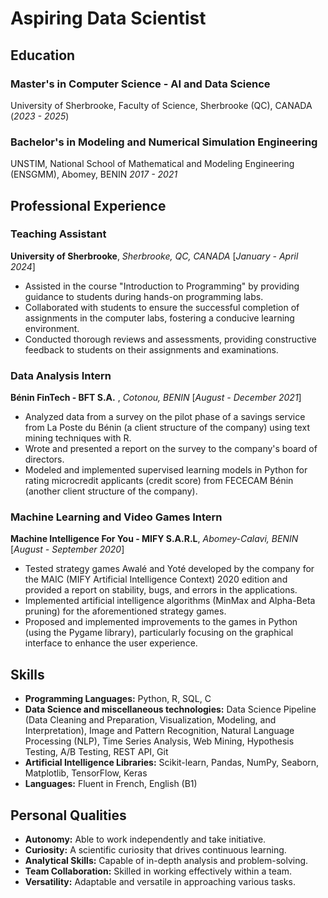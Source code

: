 # Aspiring Data Scientist

## Education

### Master's in Computer Science - AI and Data Science 
University of Sherbrooke, Faculty of Science, Sherbrooke (QC), CANADA 
(*2023 - 2025*)

### Bachelor's in Modeling and Numerical Simulation Engineering
UNSTIM, National School of Mathematical and Modeling Engineering (ENSGMM), Abomey, BENIN
*2017 - 2021*

## Professional Experience

### Teaching Assistant
**University of Sherbrooke**, *Sherbrooke, QC, CANADA*
[*January - April 2024*]

  - Assisted in the course "Introduction to Programming" by providing guidance to students during hands-on programming labs.
  - Collaborated with students to ensure the successful completion of assignments in the computer labs, fostering a conducive learning environment.
  - Conducted thorough reviews and assessments, providing constructive feedback to students on their assignments and examinations.

### Data Analysis Intern

**Bénin FinTech - BFT S.A.** , *Cotonou, BENIN*
[*August - December 2021*]
  - Analyzed data from a survey on the pilot phase of a savings service from La Poste du Bénin (a client structure of the company) using text mining techniques with R.
  - Wrote and presented a report on the survey to the company's board of directors.
  - Modeled and implemented supervised learning models in Python for rating microcredit applicants (credit score) from FECECAM Bénin (another client structure of the company).

### Machine Learning and Video Games Intern

**Machine Intelligence For You - MIFY S.A.R.L**, *Abomey-Calavi, BENIN*
[*August - September 2020*]
  - Tested strategy games Awalé and Yoté developed by the company for the MAIC (MIFY Artificial Intelligence Context) 2020 edition and provided a report on stability, bugs, and errors in the applications.
  - Implemented artificial intelligence algorithms (MinMax and Alpha-Beta pruning) for the aforementioned strategy games.
  - Proposed and implemented improvements to the games in Python (using the Pygame library), particularly focusing on the graphical interface to enhance the user experience.


## Skills

- **Programming Languages:** Python, R, SQL, C
- **Data Science and miscellaneous technologies:**
  Data Science Pipeline (Data Cleaning and Preparation, Visualization, Modeling, and Interpretation), Image and Pattern Recognition, Natural Language Processing (NLP), Time Series Analysis, Web Mining, Hypothesis Testing, A/B Testing, REST API, Git
- **Artificial Intelligence Libraries:**
  Scikit-learn, Pandas, NumPy, Seaborn, Matplotlib, TensorFlow, Keras
- **Languages:** Fluent in French, English (B1)


## Personal Qualities

- **Autonomy:** Able to work independently and take initiative.
- **Curiosity:** A scientific curiosity that drives continuous learning.
- **Analytical Skills:** Capable of in-depth analysis and problem-solving.
- **Team Collaboration:** Skilled in working effectively within a team.
- **Versatility:** Adaptable and versatile in approaching various tasks.

